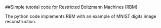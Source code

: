 ##Simple tutotial code for Restricted Boltzmann Machines (RBM)

The python code implements RBM with an example of MNIST digits image reconstruction.
